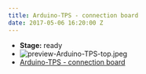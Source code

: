 ```yaml
---
title: Arduino-TPS - connection board
date: 2017-05-06 16:20:00 Z
---
```


* **Stage:** ready
* ![preview-Arduino-TPS-top.jpeg](/uploads/Arduino-TPS/preview-Arduino-TPS-top.jpeg)
* [Arduino-TPS - connection board](/arduino-tps/)